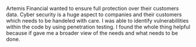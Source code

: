 Artemis Financial wanted to ensure full protection over their customers data. Cyber security is a huge aspect to companies and their customers which needs to be handeled with care.
I was able to identify vulnerabillities within the code by using penetration testing.
I found the whole thing helpful because if gave me a broader view of the needs and what needs to be done.

